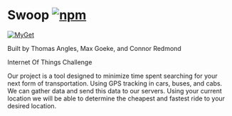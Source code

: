 # Swoop [![npm](https://img.shields.io/npm/v/npm.svg)](https://github.com/4ked/Server-Tests)
[![MyGet](https://img.shields.io/myget/mongodb/v/MongoDB.Driver.Core.svg)](https://github.com/4ked/Server-Tests)

Built by Thomas Angles, Max Goeke, and Connor Redmond

Internet Of Things Challenge

Our project is a tool designed to minimize time spent searching for your next form of transportation. Using GPS tracking in cars, buses, and cabs. We can gather data and send this data to our servers. Using your current location we will be able to determine the cheapest and fastest ride to your desired location.
